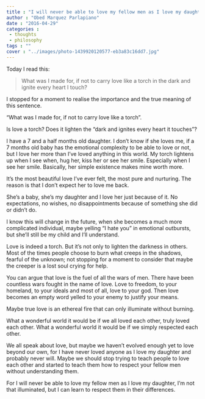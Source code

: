 ```yaml
---
title : "I will never be able to love my fellow men as I love my daughter, but I can learn to respect them in their differences."
author : "Obed Marquez Parlapiano"
date : "2016-04-29"
categories : 
 - thoughts
 - philosophy
tags : ""
cover : "../images/photo-1439920120577-eb3a83c16dd7.jpg"
---
```


Today I read this:

> What was I made for, if not to carry love like a torch in the dark and ignite every heart I touch?

I stopped for a moment to realise the importance and the true meaning of this sentence.

“What was I made for, if not to carry love like a torch”.

Is love a torch? Does it lighten the “dark and ignites every heart it touches”?

I have a 7 and a half months old daughter. I don’t know if she loves me, if a 7 months old baby has the emotional complexity to be able to love or not, but I love her more than I’ve loved anything in this world. My torch lightens up when I see when, hug her, kiss her or see her smile. Especially when I see her smile. Basically, her simple existence makes mine worth more.

It’s the most beautiful love I’ve ever felt, the most pure and nurturing. The reason is that I don’t expect her to love me back.

She’s a baby, she’s my daughter and I love her just because of it. No expectations, no wishes, no disappointments because of something she did or didn’t do.

I know this will change in the future, when she becomes a much more complicated individual, maybe yelling “I hate you” in emotional outbursts, but she’ll still be my child and I’ll understand.

Love is indeed a torch. But it’s not only to lighten the darkness in others. Most of the times people choose to burn what creeps in the shadows, fearful of the unknown; not stopping for a moment to consider that maybe the creeper is a lost soul crying for help.

You can argue that love is the fuel of all the wars of men. There have been countless wars fought in the name of love. Love to freedom, to your homeland, to your ideals and most of all, love to your god. Then love becomes an empty word yelled to your enemy to justify your means.

Maybe true love is an ethereal fire that can only illuminate without burning.

What a wonderful world it would be if we all loved each other, truly loved each other. What a wonderful world it would be if we simply respected each other.

We all speak about love, but maybe we haven’t evolved enough yet to love beyond our own, for I have never loved anyone as I love my daughter and probably never will. Maybe we should stop trying to teach people to love each other and started to teach them how to respect your fellow men without understanding them.

For I will never be able to love my fellow men as I love my daughter, I’m not that illuminated, but I can learn to respect them in their differences.
